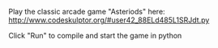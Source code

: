 Play the classic arcade game "Asteriods" here:
http://www.codeskulptor.org/#user42_88ELd485L1SRJdt.py

Click "Run" to compile and start the game in python


